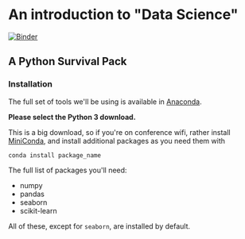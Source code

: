 #  An introduction to "Data Science"

[![Binder](http://mybinder.org/badge.svg)](https://beta.mybinder.org/v2/gh/stefanv/ds_intro/master)

## A Python Survival Pack

### Installation

The full set of tools we'll be using is available in
[Anaconda](https://www.continuum.io/downloads).

**Please select the Python 3 download.**

This is a big download, so if you're on conference wifi, rather
install [MiniConda](http://conda.pydata.org/miniconda.html), and
install additional packages as you need them with

```
conda install package_name
```

The full list of packages you'll need:

- numpy
- pandas
- seaborn
- scikit-learn

All of these, except for ``seaborn``, are installed by default.
